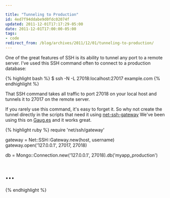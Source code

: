 ```yaml
---

title: "Tunneling to Production"
id: 4ed7f94ddabe9d0fdc02074f
updated: 2011-12-01T17:17:29-05:00
date: 2011-12-01T17:00:00-05:00
tags:
- code
redirect_from: /blog/archives/2011/12/01/tunneling-to-production/
---
```


One of the great features of SSH is its ability to tunnel any port to a remote server. I've used this SSH command often to connect to a production database:

{% highlight bash %}
$ ssh -N -L 27018:localhost:27017 example.com
{% endhighlight %}

That SSH command takes all traffic to port 27018 on your local host and tunnels it to 27017 on the remote server.

If you rarely use this command, it's easy to forget it. So why not create the tunnel directly in the scripts that need it using [net-ssh-gateway](https://github.com/jamis/net-ssh-gateway?) We've been using this on [Gaug.es](http://gaug.es) and it works great.

{% highlight ruby %}
require 'net/ssh/gateway'

gateway = Net::SSH::Gateway.new(host, username)
gateway.open('127.0.0.1', 27017, 27018)

db = Mongo::Connection.new('127.0.0.1', 27018).db('myapp_production')
# …
{% endhighlight %}
